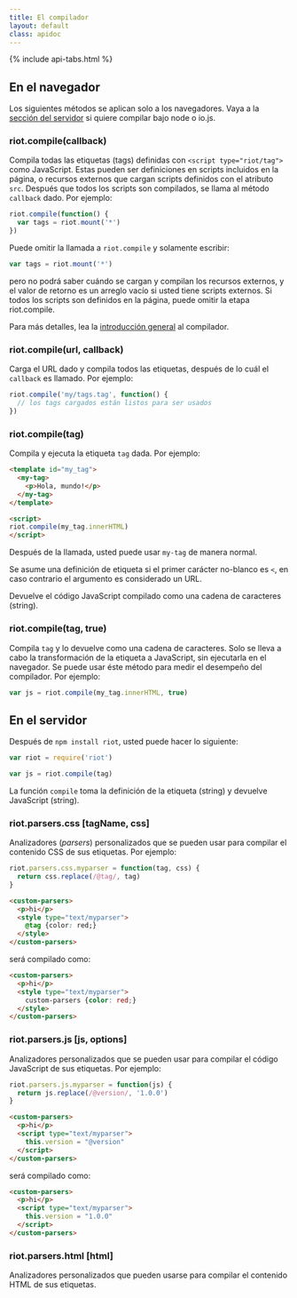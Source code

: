 ```yaml
---
title: El compilador
layout: default
class: apidoc
---
```


{% include api-tabs.html %}

## En el navegador

Los siguientes métodos se aplican solo a los navegadores. Vaya a la [sección del servidor](#compile-on-server) si quiere compilar bajo node o io.js.

### <a name="compile"></a> riot.compile(callback)

Compila todas las etiquetas (tags) definidas con `<script type="riot/tag">` como JavaScript. Estas pueden ser definiciones en scripts incluidos en la página, o recursos externos que cargan scripts definidos con el atributo `src`. Después que todos los scripts son compilados, se llama al método `callback` dado. Por ejemplo:

```javascript
riot.compile(function() {
  var tags = riot.mount('*')
})
```

Puede omitir la llamada a `riot.compile` y solamente escribir:

```javascript
var tags = riot.mount('*')
```

pero no podrá saber cuándo se cargan y compilan los recursos externos, y el valor de retorno es un arreglo vacío si usted tiene scripts externos. Si todos los scripts son definidos en la página, puede omitir la etapa riot.compile.

Para más detalles, lea la [introducción general](/guide/compiler/) al compilador.

### <a name="compile-fn"></a> riot.compile(url, callback)

Carga el URL dado y compila todos las etiquetas, después de lo cuál el `callback` es llamado. Por ejemplo:

```javascript
riot.compile('my/tags.tag', function() {
  // los tags cargados están listos para ser usados
})
```

### <a name="compile-tag"></a> riot.compile(tag)

Compila y ejecuta la etiqueta `tag` dada. Por ejemplo:

```html
<template id="my_tag">
  <my-tag>
    <p>Hola, mundo!</p>
  </my-tag>
</template>

<script>
riot.compile(my_tag.innerHTML)
</script>
```

Después de la llamada, usted puede usar `my-tag` de manera normal.

Se asume una definición de etiqueta si el primer carácter no-blanco es `<`, en caso contrario el argumento es considerado un URL.

Devuelve el código JavaScript compilado como una cadena de caracteres (string).

### <a name="compile-to-str"></a> riot.compile(tag, true)

Compila `tag` y lo devuelve como una cadena de caracteres. Solo se lleva a cabo la transformación de la etiqueta a JavaScript, sin ejecutarla en el navegador. Se puede usar éste método para medir el desempeño del compilador. Por ejemplo:

```js
var js = riot.compile(my_tag.innerHTML, true)
```

## <a name="compile-on-server"></a> En el servidor

Después de `npm install riot`, usted puede hacer lo siguiente:

```js
var riot = require('riot')

var js = riot.compile(tag)
```

La función `compile` toma la definición de la etiqueta (string) y devuelve JavaScript (string).

### <a name="css-parser"></a> riot.parsers.css [tagName, css]

Analizadores (<dfn lang="en">parsers</dfn>) personalizados que se pueden usar para compilar el contenido CSS de sus etiquetas. Por ejemplo:

```js
riot.parsers.css.myparser = function(tag, css) {
  return css.replace(/@tag/, tag)
}
```

```html
<custom-parsers>
  <p>hi</p>
  <style type="text/myparser">
    @tag {color: red;}
  </style>
</custom-parsers>
```

será compilado como:

```html
<custom-parsers>
  <p>hi</p>
  <style type="text/myparser">
    custom-parsers {color: red;}
  </style>
</custom-parsers>
```

### <a name="js-parser"></a> riot.parsers.js [js, options]

Analizadores personalizados que se pueden usar para compilar el código JavaScript de sus etiquetas. Por ejemplo:

```js
riot.parsers.js.myparser = function(js) {
  return js.replace(/@version/, '1.0.0')
}
```

```html
<custom-parsers>
  <p>hi</p>
  <script type="text/myparser">
    this.version = "@version"
  </script>
</custom-parsers>
```

será compilado como:

```html
<custom-parsers>
  <p>hi</p>
  <script type="text/myparser">
    this.version = "1.0.0"
  </script>
</custom-parsers>
```

### <a name="html-parser"></a> riot.parsers.html [html]

Analizadores personalizados que pueden usarse para compilar el contenido HTML de sus etiquetas.
